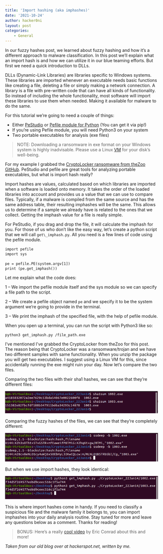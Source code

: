 ```yaml
---
title: 'Import hashing (aka imphashes)'
date: '2021-10-24'
author: hacker0ni
layout: post
categories:
    - General
---
```


In our fuzzy hashes post, we learned about fuzzy hashing and how it’s a different approach to malware classification. In this post we’ll explain what an import hash is and how we can utilize it in our blue teaming efforts. But first we need a quick introduction to DLLs.

DLLs (Dynamic-Link Libraries) are libraries specific to Windows systems. These libraries are imported whenever an executable needs basic functions like creating a file, deleting a file or simply making a network connection. A library is a file with pre-written code that can have all kinds of functionality. So instead of including the whole functionality, most software will import these libraries to use them when needed. Making it available for malware to do the same.

For this tutorial we’re going to need a couple of things:

- Either [PeStudio](https://www.winitor.com/) or [Pefile module for Python](https://pypi.org/project/pefile/) (You can get it via pip!)
- If you’re using Pefile module, you will need Python3 on your system
- Two portable executables for analysis (exe files)

> NOTE: Downloading a ransomware in exe format on your Windows system is highly inadvisable. Please use a Linux [VM](https://en.wikipedia.org/wiki/Virtual_machine) for your disk’s well-being.

For my example I grabbed the [CryptoLocker ransomware from theZoo GitHub](https://github.com/ytisf/theZoo/tree/master/malwares/Binaries/CryptoLocker_22Jan2014). PeStudio and pefile are great tools for analyzing portable executables, but what is import hash really?

Import hashes are values, calculated based on which libraries are imported when a software is loaded onto memory. It takes the order of the loaded libraries into account and provides us a value that we can use to compare files. Typically, if a malware is compiled from the same source and has the same address table, their resulting imphashes will be the same. This allows us to determine if a sample we already have is related to the ones that we collect. Getting the imphash value for a file is really simple.

For PeStudio, if you drag and drop the file, it will calculate the imphash for you. For those of us who don’t like the easy way, let’s create a python script that we will call `get\_imphash.py`. All you need is a few lines of code using the pefile module.

```
import pefile
import sys

pe = pefile.PE(system.argv[1])
print (pe.get_imphash())
```

Let me explain what the code does:

1 – We import the pefile module itself and the sys module so we can specify a file path to the script.

2 – We create a pefile object named `pe` and we specify it to be the system argument we’re going to provide in the terminal.

3 – We print the imphash of the specified file, with the help of pefile module.

When you open up a terminal, you can run the script with Python3 like so:

```
python3 get_imphash.py /file_path.exe
```

I’ve mentioned I’ve grabbed the CryptoLocker from theZoo for this post. The reason being that CryptoLocker was a ransomware/trojan and we have two different samples with same functionality. When you unzip the package you will get two executables. I suggest using a Linux VM for this, since accidentally running the exe might ruin your day. Now let’s compare the two files.

Comparing the two files with their sha1 hashes, we can see that they’re different files:

![](/assets/img/imphash1.png)

Comparing the fuzzy hashes of the files, we can see that they’re completely different:

![](/assets/img/imphash2.png)

But when we use import hashes, they look identical:

![](/assets/img/imphash3.png)

This is where import hashes come in handy. If you need to classify a suspicious file and the malware family it belongs to, you can import imphashes into your daily analysis routine. Stay tuned for more and leave any questions below as a comment. Thanks for reading!

> BONUS: Here’s a really [cool video](https://www.youtube.com/watch?v=7dEfKn70HCI) by Eric Conrad about this and more!

*Taken from our old blog over at hackerspot.net, written by me.*